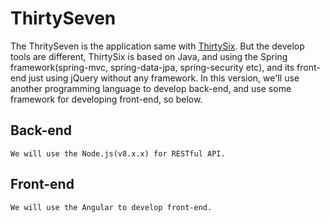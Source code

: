 # ThirtySeven
The ThritySeven is the application same with [ThirtySix](https://github.com/AbnerLin/ThirtySix). But the develop tools are different, ThirtySix is based on Java, and using the Spring framework(spring-mvc, spring-data-jpa, spring-security etc), and its front-end just using jQuery without any framework. In this version, we'll use another programming language to develop back-end, and use some framework for developing front-end, so below.

## Back-end
    We will use the Node.js(v8.x.x) for RESTful API.

## Front-end
    We will use the Angular to develop front-end.
